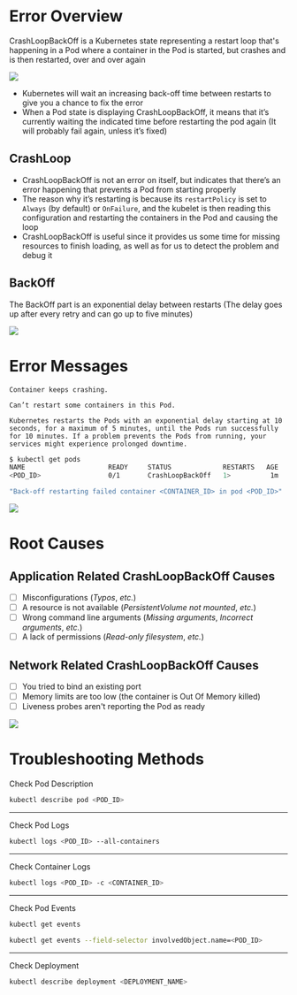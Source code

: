 # Error Overview

CrashLoopBackOff is a Kubernetes state representing a restart loop that's happening in a Pod where a container in the Pod is started, but crashes and is then restarted, over and over again

![](https://github.com/JonmarCorpuz/SecondBrain/blob/main/Assets/More%20Assets/Screenshot%202024-12-16%20220824.png)

* Kubernetes will wait an increasing back-off time between restarts to give you a chance to fix the error
* When a Pod state is displaying CrashLoopBackOff, it means that it’s currently waiting the indicated time before restarting the pod again (It will probably fail again, unless it’s fixed)

## CrashLoop

* CrashLoopBackOff is not an error on itself, but indicates that there’s an error happening that prevents a Pod from starting properly
* The reason why it’s restarting is because its `restartPolicy` is set to `Always` (by default) or `OnFailure`, and the kubelet is then reading this configuration and restarting the containers in the Pod and causing the loop
* CrashLoopBackOff is useful since it provides us some time for missing resources to finish loading, as well as for us to detect the problem and debug it

## BackOff

The BackOff part is an exponential delay between restarts (The delay goes up after every retry and can go up to five minutes)

![](https://github.com/JonmarCorpuz/SecondBrain/blob/main/Assets/Whitespace.png)

# Error Messages

```Text
Container keeps crashing.
```

```Text
Can’t restart some containers in this Pod.
```

```Text
Kubernetes restarts the Pods with an exponential delay starting at 10 seconds, for a maximum of 5 minutes, until the Pods run successfully for 10 minutes. If a problem prevents the Pods from running, your services might experience prolonged downtime.
```

```Bash
$ kubectl get pods
NAME                     READY     STATUS             RESTARTS   AGE
<POD_ID>                 0/1       CrashLoopBackOff   1>          1m
```

```Bash
"Back-off restarting failed container <CONTAINER_ID> in pod <POD_ID>"
```

![](https://github.com/JonmarCorpuz/SecondBrain/blob/main/Assets/Whitespace.png)

# Root Causes

## Application Related CrashLoopBackOff Causes

- [ ] Misconfigurations (*Typos*, *etc.*)
- [ ] A resource is not available (*PersistentVolume not mounted*, *etc.*)
- [ ] Wrong command line arguments (*Missing arguments*, *Incorrect arguments*, *etc.*)
- [ ] A lack of permissions (*Read-only filesystem*, *etc.*)

## Network Related CrashLoopBackOff Causes

- [ ] You tried to bind an existing port
- [ ] Memory limits are too low (the container is Out Of Memory killed)
- [ ] Liveness probes aren't reporting the Pod as ready

![](https://github.com/JonmarCorpuz/SecondBrain/blob/main/Assets/Whitespace.png)

# Troubleshooting Methods

Check Pod Description
```Bash
kubectl describe pod <POD_ID>
```

---

Check Pod Logs
```Bash
kubectl logs <POD_ID> --all-containers
```

---

Check Container Logs
```Bash
kubectl logs <POD_ID> -c <CONTAINER_ID>
```

---

Check Pod Events
```Bash
kubectl get events
```

```Bash
kubectl get events --field-selector involvedObject.name=<POD_ID>
```

---

Check Deployment
```Bash
kubectl describe deployment <DEPLOYMENT_NAME>
```
